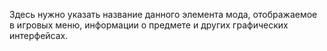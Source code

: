 Здесь нужно указать название данного элемента мода, отображаемое в игровых меню, информации о предмете и других
графических интерфейсах.